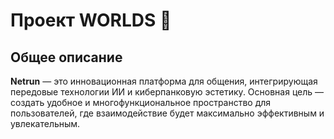 # Проект **WORLDS** 🚀

## Общее описание
**Netrun** — это инновационная платформа для общения, интегрирующая передовые технологии ИИ и киберпанковую эстетику. Основная цель — создать удобное и многофункциональное пространство для пользователей, где взаимодействие будет максимально эффективным и увлекательным.
